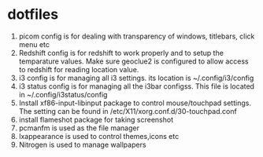 # dotfiles
1. picom config is for dealing with transparency of windows, titlebars, click menu etc
2. Redshift config is for redshift to work properly and to setup the temparature values. Make sure geoclue2 is configured to allow access to
redshift for reading location value.
3. i3 config is for managing all i3 settings. its location is ~/.config/i3/config
4. i3 status config is for managing all the i3bar configss. This file is located in ~/.config/i3status/config
5. Install xf86-input-libinput package to control mouse/touchpad settings. The setting can be found in /etc/X11/xorg.conf.d/30-touchpad.conf
6. install flameshot package for taking screenshot
7. pcmanfm is used as the file manager
8. lxappearance is used to control themes,icons etc
9. Nitrogen is used to manage wallpapers
